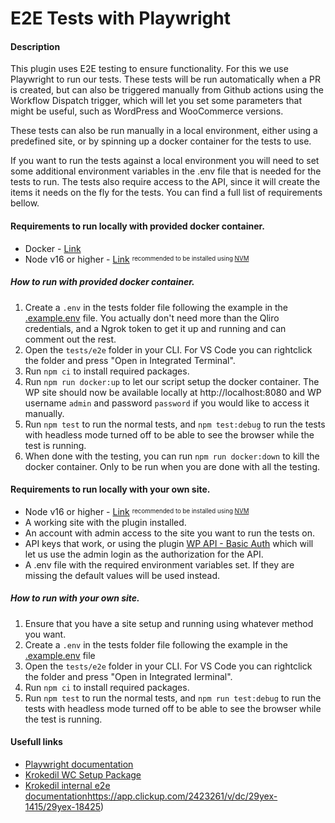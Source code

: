 # E2E Tests with Playwright

#### Description
This plugin uses E2E testing to ensure functionality. For this we use Playwright to run our tests. These tests will be run automatically when a PR is created, but can also be triggered manually from Github actions using the Workflow Dispatch trigger, which will let you set some parameters that might be useful, such as WordPress and WooCommerce versions.

These tests can also be run manually in a local environment, either using a predefined site, or by spinning up a docker container for the tests to use.

If you want to run the tests against a local environment you will need to set some additional environment variables in the .env file that is needed for the tests to run. The tests also require access to the API, since it will create the items it needs on the fly for the tests. You can find a full list of requirements bellow.

#### Requirements to run locally with provided docker container.
* Docker - [Link](https://www.docker.com/products/docker-desktop/)
* Node v16 or higher - [Link](https://nodejs.org/en/download/) <sup><sub>recommended to be installed using [NVM](https://github.com/nvm-sh/nvm)</sub></sup>

##### How to run with provided docker container.
1. Create a `.env` in the tests folder file following the example in the [.example.env](./.example.env) file. You actually don't need more than the Qliro credentials, and a Ngrok token to get it up and running and can comment out the rest.
2. Open the `tests/e2e` folder in your CLI. For VS Code you can rightclick the folder and press "Open in Integrated Terminal".
3. Run `npm ci` to install required packages.
4. Run `npm run docker:up` to let our script setup the docker container. The WP site should now be available locally at http://localhost:8080 and WP username `admin` and password `password` if you would like to access it manually.
5. Run `npm test` to run the normal tests, and `npm test:debug` to run the tests with headless mode turned off to be able to see the browser while the test is running.
6. When done with the testing, you can run `npm run docker:down` to kill the docker container. Only to be run when you are done with all the testing.

#### Requirements to run locally with your own site.
* Node v16 or higher - [Link](https://nodejs.org/en/download/) <sup><sub>recommended to be installed using [NVM](https://github.com/nvm-sh/nvm)</sub></sup>
* A working site with the plugin installed.
* An account with admin access to the site you want to run the tests on.
* API keys that work, or using the plugin [WP API - Basic Auth](https://github.com/WP-API/Basic-Auth) which will let us use the admin login as the authorization for the API.
* A .env file with the required environment variables set. If they are missing the default values will be used instead.

##### How to run with your own site.
1. Ensure that you have a site setup and running using whatever method you want.
2. Create a `.env` in the tests folder file following the example in the [.example.env](./.example.env) file
3. Open the `tests/e2e` folder in your CLI. For VS Code you can rightclick the folder and press "Open in Integrated Ierminal".
4. Run `npm ci` to install required packages.
5. Run `npm test` to run the normal tests, and `npm run test:debug` to run the tests with headless mode turned off to be able to see the browser while the test is running.

#### Usefull links
* [Playwright documentation](https://playwright.dev/docs/intro)
* [Krokedil WC Setup Package](https://krokedil.se)
* [Krokedil internal e2e documentation](https://krokedil.se)https://app.clickup.com/2423261/v/dc/29yex-1415/29yex-18425)
